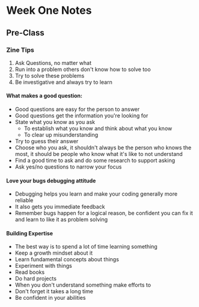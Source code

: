 # Week One Notes
## Pre-Class
### Zine Tips
1) Ask Questions, no matter what
2) Run into a problem others don't know how to solve too
3) Try to solve these problems
4) Be investigative and always try to learn

#### What makes a good question:
- Good questions are easy for the person to answer
- Good questions get the information you're looking for
- State what you know as you ask
	- To establish what you know and think about what you know
	- To clear up misunderstanding
- Try to guess their answer
- Choose who you ask, it shouldn't always be the person who knows the most, it should be people who know what it's like to not understand
- Find a good time to ask and do some research to support asking
- Ask yes/no questions to narrow your focus

#### Love your bugs debugging attitude
- Debugging helps you learn and make your coding generally more reliable
- It also gets you immediate feedback
- Remember bugs happen for a logical reason, be confident you can fix it and learn to like it as problem solving

#### Building Expertise
- The best way is to spend a lot of time learning something
- Keep a growth mindset about it
- Learn fundamental concepts about things
- Experiment with things
- Read books
- Do hard projects
- When you don't understand something make efforts to
- Don't forget it takes a long time
- Be confident in your abilities
